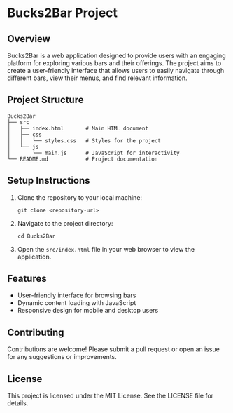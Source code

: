 # Bucks2Bar Project

## Overview
Bucks2Bar is a web application designed to provide users with an engaging platform for exploring various bars and their offerings. The project aims to create a user-friendly interface that allows users to easily navigate through different bars, view their menus, and find relevant information.

## Project Structure
```
Bucks2Bar
├── src
│   ├── index.html       # Main HTML document
│   ├── css
│   │   └── styles.css   # Styles for the project
│   └── js
│       └── main.js      # JavaScript for interactivity
└── README.md            # Project documentation
```

## Setup Instructions
1. Clone the repository to your local machine:
   ```
   git clone <repository-url>
   ```
2. Navigate to the project directory:
   ```
   cd Bucks2Bar
   ```
3. Open the `src/index.html` file in your web browser to view the application.

## Features
- User-friendly interface for browsing bars
- Dynamic content loading with JavaScript
- Responsive design for mobile and desktop users

## Contributing
Contributions are welcome! Please submit a pull request or open an issue for any suggestions or improvements.

## License
This project is licensed under the MIT License. See the LICENSE file for details.